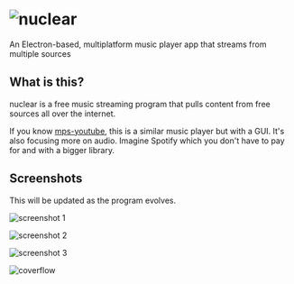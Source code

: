 # ![nuclear](https://raw.githubusercontent.com/nukeop/nuclear/master/media/nuclear/logo_small.png)
An Electron-based, multiplatform music player app that streams from multiple sources

## What is this?
nuclear is a free music streaming program that pulls content from free sources all over the internet.

If you know [mps-youtube](https://github.com/mps-youtube/mps-youtube), this is a similar music player but with a GUI.
It's also focusing more on audio. Imagine Spotify which you don't have to pay for and with a bigger library.

## Screenshots
This will be updated as the program evolves.

![screenshot 1](http://i.imgur.com/LHvZOwc.png)

![screenshot 2](http://i.imgur.com/ZA8OsbC.png)

![screenshot 3](http://i.imgur.com/oUtAJ5Z.png)

![coverflow](http://i.imgur.com/TJs6Q3D.gif)
